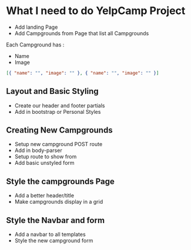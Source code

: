 # What I need to do YelpCamp Project

* Add landing Page
* Add Campgrounds from Page that list all Campgrounds

Each Campground has :

* Name
* Image

```json
[{ "name": "", "image": "" }, { "name": "", "image": "" }]
```

## Layout and Basic Styling

* Create our header and footer partials
* Add in bootstrap or Personal Styles

## Creating New Campgrounds

* Setup new campground POST route
* Add in body-parser
* Setup route to show from
* Add basic unstyled form

## Style the campgrounds Page

* Add a better header/title
* Make campgrounds display in a grid

## Style the Navbar and form

* Add a navbar to all templates
* Style the new campground form

